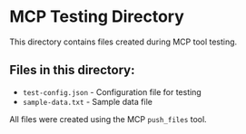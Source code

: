 # MCP Testing Directory

This directory contains files created during MCP tool testing.

## Files in this directory:

- `test-config.json` - Configuration file for testing
- `sample-data.txt` - Sample data file

All files were created using the MCP `push_files` tool.
